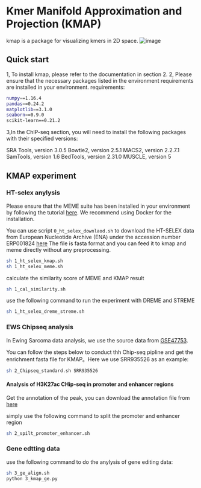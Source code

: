 # Kmer Manifold Approximation and Projection (KMAP)
kmap is a package for visualizing kmers in 2D space. 
![image](https://github.com/Dionysos-o/kmap/blob/main/kmap_paper/kmapshownew.gif)
## Quick start
1, To install kmap, please refer to the documentation in section 2. 
2, Please ensure that the necessary packages listed in the environment requirements are installed in your environment.
requirements:
```bash
numpy==1.16.4
pandas==0.24.2
matplotlib==3.1.0
seaborn==0.9.0
scikit-learn==0.21.2
```
3,In the ChIP-seq section, you will need to install the following packages with their specified versions:

SRA Tools, version 3.0.5
Bowtie2, version 2.5.1
MACS2, version 2.2.7.1
SamTools, version 1.6
BedTools, version 2.31.0
MUSCLE, version 5
## KMAP experiment
### HT-selex anylysis
Please ensure that the MEME suite has been installed in your environment by following the tutorial [here](https://meme-suite.org/meme/doc/install.html). We recommend using Docker for the installation.

You can use script `0_ht_selex_downlaod.sh` to download the HT-SELEX data from European Nucleotide Archive (ENA) under the accession number ERP001824 [here](https://www.ebi.ac.uk/ena/browser/view/PRJEB3289)
The file is fasta format and you can feed it to kmap and meme directly without any preprocessing. 

```bash
sh 1_ht_selex_kmap.sh
sh 1_ht_selex_meme.sh
```
calculate the similarity score of MEME and KMAP result
```bash
sh 1_cal_similarity.sh
```
use the following command to run the experiment with DREME and STREME
```bash
sh 1_ht_selex_dreme_streme.sh
```

### EWS Chipseq analysis
In Ewing Sarcoma data analysis, we use the source data from [GSE47753](https://www.ncbi.nlm.nih.gov/geo/query/acc.cgi?acc=GSE47753).

You can follow the steps below to conduct thh Chip-seq pipline and get the enrichment fasta file for KMAP。Here we use SRR935526 as an example:
```bash
sh 2_Chipseq_standard.sh SRR935526
```
#### Analysis of H3K27ac CHip-seq in promoter and enhancer regions

Get the annotation of the peak, you can download the annotation file from [here](https://www.bioconductor.org/packages/release/data/annotation/html/TxDb.Hsapiens.UCSC.hg19.knownGene.html)

simply use the following command to split the promoter and enhancer region
```bash
sh 2_spilt_promoter_enhancer.sh
```
### Gene edtting data
use the following command to do the anylysis of gene editing data:
```bash
sh 3_ge_align.sh
python 3_kmap_ge.py
```

[comment]: <> (Release commands)
[comment]: <> (python -m build) 
[comment]: <> (python3 -m twine upload --repository testpypi dist/*)

